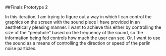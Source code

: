 ##Finals Prototype 2

In this iteration, I am trying to figure out a way in which I can control the graphics on the screen with the sound piece I have provided in an aesthetically pleasing manner. I want to achieve this either by controlling the size of the "peephole" based on the frequency of the sound, so the information being fed controls how much the user can see. Or, I want to use the sound as a means of controlling the direction or speed of the perlin noise particles.